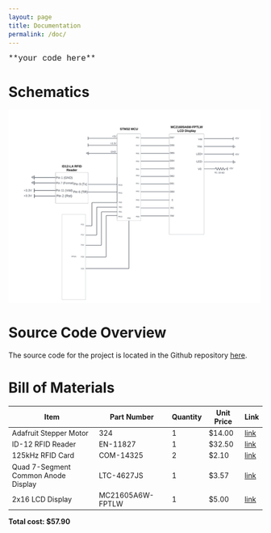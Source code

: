 ```yaml
---
layout: page
title: Documentation
permalink: /doc/
---
```


<font face = "Courier New" size = "3">
**your code here**
</font><br />

# Schematics
<!-- Include images of the schematics for your system. They should follow best practices for schematic drawings with all parts and pins clearly labeled. You may draw your schematics either with a software tool or neatly by hand. -->
<div style="text-align: left">
  <img src="./assets/schematics/E155 MCU Schematics.png" alt="logo" width="500" />
</div>

# Source Code Overview
<!-- This section should include information to describe the organization of the code base and highlight how the code connects. -->

The source code for the project is located in the Github repository [here](https://github.com/cturek/E155-Autofeeder/tree/main/src).

# Bill of Materials
<!-- The bill of materials should include all the parts used in your project along with the prices and links.  -->

| Item | Part Number | Quantity | Unit Price | Link |
| ---- | ----------- | ----- | ---- | ---- |
| Adafruit Stepper Motor | 324 | 1 | $14.00 |  [link](https://www.adafruit.com/product/324) |
| ID-12 RFID Reader | EN-11827 | 1 | $32.50 | [link](https://www.sparkfun.com/products/11827) |
| 125kHz RFID Card | COM-14325 | 2 | $2.10 | [link](https://www.sparkfun.com/products/14325) |
| Quad 7-Segment Common Anode Display | LTC-4627JS | 1 | $3.57 | [link](https://www.digikey.com/en/products/detail/lite-on-inc./LTC-4627JS/408219) |
| 2x16 LCD Display | MC21605A6W-FPTLW | 1 | $5.00 | [link](https://www.digikey.com/en/products/detail/midas-displays/MC21605A6W-FPTLW/13970956?utm_adgroup=Optoelectronics&utm_source=google&utm_medium=cpc&utm_campaign=Shopping_DK%2BSuppliers_Midas%20Displays&utm_term=&utm_content=Optoelectronics&gclid=EAIaIQobChMIloym-9yE-wIVniytBh2NSQDmEAQYASABEgK5TfD_BwE) |



**Total cost: $57.90**
